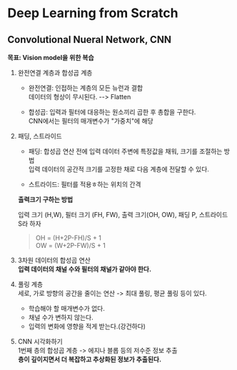 # Deep Learning from Scratch 
## Convolutional Nueral Network, CNN

**목표: Vision model을 위한 복습**

1. 완전연결 계층과 합성곱 계층   
   * 완전연결: 인접하는 계층의 모든 뉴런과 결합      
   데이터의 형상이 무시된다. --> Flatten
     
   * 합성곱: 입력과 필터에 대응하는 원소끼리 곱한 후 총합을 구한다.       
   CNN에서는 필터의 매개변수가 "가중치"에 해당

3. 패딩, 스트라이드   
   * 패딩: 합성곱 연산 전에 입력 데이터 주변에 특정값을 채워, 크기를 조절하는 방법   
   입력 데이터의 공간적 크기를 고정한 채로 다음 계층에 전달할 수 있다.

   * 스트라이드: 필터를 적용ㅎ하는 위치의 간격

   **출력크기 구하는 방법**   

   입력 크기 (H,W), 필터 크기 (FH, FW), 출력 크기(OH, OW), 패딩 P, 스트라이드 S라 하자   
   
   > OH = (H+2P-FH)/S + 1      
   > OW = (W+2P-FW)/S + 1        

5. 3차원 데이터의 합성곱 연산        
   **입력 데이터의 채널 수와 필터의 채널가 같아야 한다.**

6. 풀링 계층         
   세로, 가로 방향의 공간을 줄이는 연산 -> 최대 풀링, 평균 풀링 등이 있다.        
   - 학습해야 할 매개변수가 없다.
   - 채널 수가 변하지 않는다.
   - 입력의 변화에 영향을 적게 받는다.(강건하다)

7. CNN 시각화하기                 
   1번째 층의 합성곱 계층 -> 에지나 블롭 등의 저수준 정보 추출            
   **층이 깊이지면서 더 복잡하고 추상화된 정보가 추출된다.**
   

